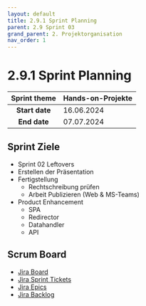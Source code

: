 ```yaml
---
layout: default
title: 2.9.1 Sprint Planning
parent: 2.9 Sprint 03
grand_parent: 2. Projektorganisation
nav_order: 1
---
```


# 2.9.1 Sprint Planning

| **Sprint theme** | Hands-on-Projekte |
| :--------------: | ----------------- |
|  **Start date**  | 16.06.2024        |
|   **End date**   | 07.07.2024        |

## Sprint Ziele

- Sprint 02 Leftovers
- Erstellen der Präsentation
- Fertigstellung
  - Rechtschreibung prüfen
  - Arbeit Publizieren (Web & MS-Teams)
- Product Enhancement
  - SPA
  - Redirector
  - Datahandler
  - API

## Scrum Board

- [Jira Board](https://itcne23.atlassian.net/jira/software/projects/URL/boards/3)
- [Jira Sprint Tickets](https://itcne23.atlassian.net/issues/?jql=project+%3D+%22URL%22+AND+sprint+%3D+8+ORDER+BY+created+DESC&atlOrigin=eyJpIjoiMjEwZjUyNTQxMjJiNGU5NjkwZjNkNzAwYmM0MWVmOTUiLCJwIjoiaiJ9)
- [Jira Epics](https://itcne23.atlassian.net/issues/?jql=project+%3D+%22URL%22+AND+type+%3D+Epic+ORDER+BY+created+DESC&atlOrigin=eyJpIjoiNDA0Yjg3ODEzYjAwNDY3ZmEyMzUxZmNjNmQzNGM1YWQiLCJwIjoiaiJ9)
- [Jira Backlog](https://itcne23.atlassian.net/jira/software/projects/URL/boards/3/backlog)
